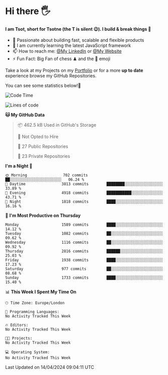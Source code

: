 # Hi there :raised_hand_with_fingers_splayed:
#### I am Tsot, short for Tsotne (the T is silent :wink:). I build & break things :space_invader:
- :telescope: Passionate about building fast, scalable and flexible products
- :seedling: I am currently learning the latest JavaScript framework 
- :mailbox: How to reach me: [@My LinkedIn](https://www.linkedin.com/in/tsotne-gvadzabia/) or [@My Website](https://tsotne.co.uk/contact)
- :zap: Fun Fact: Big Fan of chess ♟ and the 👾 emoji

Take a look at my Projects on my [Portfolio](https://tsotne.co.uk/) or for a more **up to date** experience browse my GitHub Repositories.

You can see some statistics below!:space_invader:
<!--START_SECTION:waka-->
![Code Time](http://img.shields.io/badge/Code%20Time-761%20hrs%202%20mins-blue)

![Lines of code](https://img.shields.io/badge/From%20Hello%20World%20I%27ve%20Written-5.3%20million%20lines%20of%20code-blue)

**🐱 My GitHub Data** 

> 📦 462.5 kB Used in GitHub's Storage 
 > 
> 🚫 Not Opted to Hire
 > 
> 📜 27 Public Repositories 
 > 
> 🔑 23 Private Repositories 
 > 
**I'm a Night 🦉** 

```text
🌞 Morning                702 commits         ██░░░░░░░░░░░░░░░░░░░░░░░   06.24 % 
🌆 Daytime                3813 commits        ████████░░░░░░░░░░░░░░░░░   33.89 % 
🌃 Evening                4918 commits        ███████████░░░░░░░░░░░░░░   43.71 % 
🌙 Night                  1818 commits        ████░░░░░░░░░░░░░░░░░░░░░   16.16 % 
```
📅 **I'm Most Productive on Thursday** 

```text
Monday                   1589 commits        ████░░░░░░░░░░░░░░░░░░░░░   14.12 % 
Tuesday                  1082 commits        ██░░░░░░░░░░░░░░░░░░░░░░░   09.62 % 
Wednesday                1116 commits        ██░░░░░░░░░░░░░░░░░░░░░░░   09.92 % 
Thursday                 2816 commits        ██████░░░░░░░░░░░░░░░░░░░   25.03 % 
Friday                   1938 commits        ████░░░░░░░░░░░░░░░░░░░░░   17.23 % 
Saturday                 977 commits         ██░░░░░░░░░░░░░░░░░░░░░░░   08.68 % 
Sunday                   1733 commits        ████░░░░░░░░░░░░░░░░░░░░░   15.40 % 
```


📊 **This Week I Spent My Time On** 

```text
🕑︎ Time Zone: Europe/London

💬 Programming Languages: 
No Activity Tracked This Week

🔥 Editors: 
No Activity Tracked This Week

🐱‍💻 Projects: 
No Activity Tracked This Week

💻 Operating System: 
No Activity Tracked This Week
```


 Last Updated on 14/04/2024 09:04:11 UTC
<!--END_SECTION:waka-->
